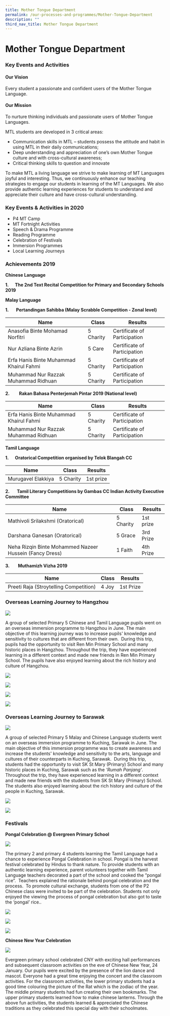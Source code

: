 ```yaml
---
title: Mother Tongue Department
permalink: /our-processes-and-programmes/Mother-Tongue-Department
description: ""
third_nav_title: Mother Tongue Department
---
```

# **Mother Tongue Department**

### Key Events and Activities

#### Our Vision

Every student a passionate and confident users of the Mother Tongue Language.

#### Our Mission

To nurture thinking individuals and passionate users of Mother Tongue Languages.

MTL students are developed in 3 critical areas: 

*   Communication skills in MTL – students possess the attitude and habit in using MTL in their daily communications;
*   Deep understanding and appreciation of one’s own Mother Tongue culture and with cross-cultural awareness;
*   Critical thinking skills to question and innovate 

To make MTL a living language we strive to make learning of MT Languages joyful and interesting. Thus, we continuously enhance our teaching strategies to engage our students in learning of the MT Languages. We also provide authentic learning experiences for students to understand and appreciate their culture and have cross-cultural understanding.

  

### Key Events & Activities in 2020

*   P4 MT Camp
*   MT Fortnight Activities
*   Speech & Drama Programme 
*   Reading Programme
*   Celebration of Festivals 
*   Immersion Programmes
*   Local Learning Journeys

### Achievements 2019

**Chinese Language**

**1.**     **The 2nd Text Recital Competition for Primary and Secondary Schools 2019**

****Malay Language****  

**1.       Pertandingan Sahibba (Malay Scrabble Competition - Zonal level)**

| Name 	| Class 	| Results 	|
|---	|---	|---	|
| Anasofia Binte Mohamad Norfitri 	| 5 Charity 	| Certificate of Participation 	|
|  Nur Azliana Binte Azrin 	|  5 Care 	|  Certificate of Participation 	|
| Erfa Hanis Binte Muhammad Khairul Fahmi 	|  5 Charity 	|  Certificate of Participation 	|
|  Muhammad Nur Razzak Muhammad Ridhuan 	|  5 Charity 	|  Certificate of Participation 	|



**2.         Rakan Bahasa Penterjemah Pintar 2019 (National level)**

| Name 	| Class 	| Results 	|
|---	|---	|---	|
| Erfa Hanis Binte Muhammad Khairul Fahmi 	| 5 Charity 	|  Certificate of Participation 	|
| Muhammad Nur Razzak Muhammad Ridhuan 	| 5 Charity 	|   Certificate of Participation 	|


**Tamil Language**

**1.      Oratorical Competition organised by Telok Blangah CC**

| Name 	| Class 	| Results 	|
|---	|---	|---	|
| Murugavel Elakkiya 	| 5 Charity 	| 1st prize 	|


**2.       Tamil Literary Competitions by Gambas CC Indian Activity Executive Committee**


| Name 	| Class 	| Results 	|
|---	|---	|---	|
| Mathivoli Srilakshmi (Oratorical) 	| 5 Charity 	| 1st prize 	|
| Darshana Ganesan (Oratorical) 	| 5 Grace 	| 3rd Prize 	|
|  Neha Rizqin Binte Mohammed Nazeer Hussein (Fancy Dress) 	|  1 Faith 	| 4th Prize 	|


**3.        Muthamizh Vizha 2019**

| Name 	| Class 	| Results 	|
|---	|---	|---	|
| Preeti Raja (Stroytelling Competition) 	| 4 Joy 	|  1st Prize 	|



### Overseas Learning Journey to Hangzhou

![](/images/china.jpg)

A group of selected Primary 5 Chinese and Tamil Language pupils went on an overseas immersion programme to Hangzhou in June. The main objective of this learning journey was to increase pupils' knowledge and sensitivity to cultures that are different from their own.  During this trip, pupils had the opportunity to visit Ren Min Primary School and many historic places in Hangzhou. Throughout the trip, they have experienced learning in a different context and made new friends in Ren Min Primary School. The pupils have also enjoyed learning about the rich history and culture of Hangzhou.

![](/images/c2.jpg)

![](/images/c3.jpg)

![](/images/c3-1.jpg)

![](/images/Hangzhou%206.png)

### Overseas Learning Journey to Sarawak

![](/images/Sarawak%201.jpg)

A group of selected Primary 5 Malay and Chinese Language students went on an overseas immersion programme to Kuching, Sarawak in June. The main objective of this immersion programme was to create awareness and increase the students' knowledge and sensitivity to the arts, language and cultures of their counterparts in Kuching, Sarawak.  During this trip, students had the opportunity to visit SK St Mary (Primary) School and many historic places in Kuching, Sarawak such as the _‘Rumah Panjang’_. Throughout the trip, they have experienced learning in a different context and made new friends with the students from SK St Mary (Primary) School. The students also enjoyed learning about the rich history and culture of the people in Kuching, Sarawak.

![](/images/c4.jpg)

![](/images/2Sarawak%205.jpg)

### Festivals

**Pongal Celebration @ Evergreen Primary School**

![](/images/ppp.jpg)

The primary 2 and primary 4 students learning the Tamil Language had a chance to experience Pongal Celebration in school. Pongal is the harvest festival celebrated by Hindus to thank nature. To provide students with an authentic learning experience, parent volunteers together with Tamil Language teachers decorated a part of the school and cooked the “pongal rice”.  Teachers explained the rationale behind pongal celebration and the process.  To promote cultural exchange, students from one of the P2 Chinese class were invited to be part of the celebration. Students not only enjoyed the viewing the process of pongal celebration but also got to taste the ‘pongal’ rice..

![](/images/p2.jpg)

![](/images/p3.jpg)

![](/images/TL7(2).jpg)

**Chinese New Year Celebration**

![](/images/CNY%20Celebration.png)

Evergreen primary school celebrated CNY with exciting hall performances and subsequent classroom activities on the eve of Chinese New Year, 24 January. Our pupils were excited by the presence of the lion dance and mascot. Everyone had a great time enjoying the concert and the classroom activities. For the classroom activities, the lower primary students had a good time colouring the picture of the Rat which is the zodiac of the year. The middle primary students had fun creating their own bookmarks. The upper primary students learned how to make chinese lanterns. Through the above fun activities, the students learned & appreciated the Chinese traditions as they celebrated this special day with their schoolmates.



